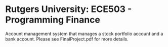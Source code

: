 # Rutgers University: ECE503 - Programming Finance
Account management system that manages a stock portfolio account and a bank account.
Please see FinalProject.pdf for more details.
